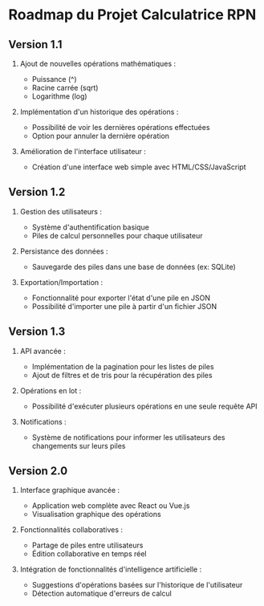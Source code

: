 # Roadmap du Projet Calculatrice RPN

## Version 1.1
1. Ajout de nouvelles opérations mathématiques :
   - Puissance (^)
   - Racine carrée (sqrt)
   - Logarithme (log)

2. Implémentation d'un historique des opérations :
   - Possibilité de voir les dernières opérations effectuées
   - Option pour annuler la dernière opération

3. Amélioration de l'interface utilisateur :
   - Création d'une interface web simple avec HTML/CSS/JavaScript

## Version 1.2
1. Gestion des utilisateurs :
   - Système d'authentification basique
   - Piles de calcul personnelles pour chaque utilisateur

2. Persistance des données :
   - Sauvegarde des piles dans une base de données (ex: SQLite)

3. Exportation/Importation :
   - Fonctionnalité pour exporter l'état d'une pile en JSON
   - Possibilité d'importer une pile à partir d'un fichier JSON

## Version 1.3
1. API avancée :
   - Implémentation de la pagination pour les listes de piles
   - Ajout de filtres et de tris pour la récupération des piles

2. Opérations en lot :
   - Possibilité d'exécuter plusieurs opérations en une seule requête API

3. Notifications :
   - Système de notifications pour informer les utilisateurs des changements sur leurs piles

## Version 2.0
1. Interface graphique avancée :
   - Application web complète avec React ou Vue.js
   - Visualisation graphique des opérations

2. Fonctionnalités collaboratives :
   - Partage de piles entre utilisateurs
   - Édition collaborative en temps réel

3. Intégration de fonctionnalités d'intelligence artificielle :
   - Suggestions d'opérations basées sur l'historique de l'utilisateur
   - Détection automatique d'erreurs de calcul
